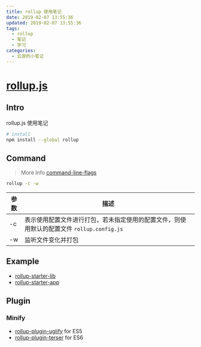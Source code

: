 ```yaml
---
title: rollup 使用笔记
date: 2019-02-07 13:55:36
updated: 2019-02-07 13:55:36
tags:
  - rollup
  - 笔记
  - 学习
categories:
  - 云游的小笔记
---
```


# [rollup.js](https://rollupjs.org)

## Intro

rollup.js 使用笔记

<!-- more -->

```sh
# install
npm install --global rollup
```

## Command

> More Info [command-line-flags](https://rollupjs.org/guide/en#command-line-flags)

```sh
rollup -c -w
```

| 参数 | 描述 |
| - | - |
| -c | 表示使用配置文件进行打包，若未指定使用的配置文件，则使用默认的配置文件 `rollup.config.js` |
| -w | 监听文件变化并打包 |

## Example

- [rollup-starter-lib](https://github.com/rollup/rollup-starter-lib)
- [rollup-starter-app](https://github.com/rollup/rollup-starter-app)

## Plugin

### Minify

- [rollup-plugin-uglify](https://www.npmjs.com/package/rollup-plugin-uglify) for ES5
- [rollup-plugin-terser](https://github.com/TrySound/rollup-plugin-terser) for ES6